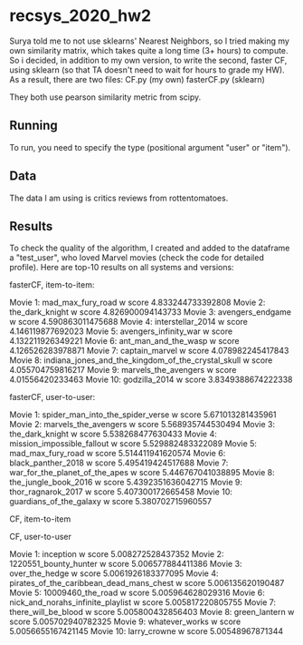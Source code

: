 # recsys_2020_hw2
Surya told me to not use sklearns' Nearest Neighbors, so I tried making my own similarity matrix, which takes quite a long time (3+ hours) to compute. 
So i decided, in addition to my own version, to write the second, faster CF, using sklearn (so that TA doesn't need to wait for hours to grade my HW).
As a result, there are two files:
  CF.py (my own)
  fasterCF.py (sklearn)

They both use pearson similarity metric from scipy.

## Running
To run, you need to specify the type (positional argument "user" or "item").

## Data
The data I am using is critics reviews from rottentomatoes. 

## Results
To check the quality of the algorithm, I created and added to the dataframe a "test_user", who loved Marvel movies (check the code for detailed profile).
Here are top-10 results on all systems and versions:

fasterCF, item-to-item:

Movie 1: mad_max_fury_road w score 4.833244733392808
Movie 2: the_dark_knight w score 4.826900094143733
Movie 3: avengers_endgame w score 4.590863011475688
Movie 4: interstellar_2014 w score 4.146119877692023
Movie 5: avengers_infinity_war w score 4.132211926349221
Movie 6: ant_man_and_the_wasp w score 4.126526283978871
Movie 7: captain_marvel w score 4.078982245417843
Movie 8: indiana_jones_and_the_kingdom_of_the_crystal_skull w score 4.055704759816217
Movie 9: marvels_the_avengers w score 4.01556420233463
Movie 10: godzilla_2014 w score 3.8349388674222338


fasterCF, user-to-user:

Movie 1: spider_man_into_the_spider_verse w score 5.671013281435961
Movie 2: marvels_the_avengers w score 5.568935744530494
Movie 3: the_dark_knight w score 5.538268477630433
Movie 4: mission_impossible_fallout w score 5.529882483322089
Movie 5: mad_max_fury_road w score 5.514411941620574
Movie 6: black_panther_2018 w score 5.495419424517688
Movie 7: war_for_the_planet_of_the_apes w score 5.446767041038895
Movie 8: the_jungle_book_2016 w score 5.4392351636042715
Movie 9: thor_ragnarok_2017 w score 5.407300172665458
Movie 10: guardians_of_the_galaxy w score 5.380702715960557



CF, item-to-item




CF, user-to-user

Movie 1: inception w score 5.008272528437352
Movie 2: 1220551_bounty_hunter w score 5.006577884411386
Movie 3: over_the_hedge w score 5.0061926183377095
Movie 4: pirates_of_the_caribbean_dead_mans_chest w score 5.006135620190487
Movie 5: 10009460_the_road w score 5.005964628029316
Movie 6: nick_and_norahs_infinite_playlist w score 5.005817220805755
Movie 7: there_will_be_blood w score 5.005800432856403
Movie 8: green_lantern w score 5.005702940782325
Movie 9: whatever_works w score 5.0056655167421145
Movie 10: larry_crowne w score 5.00548967871344
